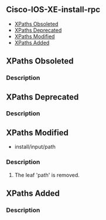 ## Cisco-IOS-XE-install-rpc


- [XPaths Obsoleted](#xpaths-obsoleted)
- [XPaths Deprecated](#xpaths-deprecated)
- [XPaths Modified](#xpaths-modified)
- [XPaths Added](#xpaths-added)

## XPaths Obsoleted

### Description

## XPaths Deprecated

### Description

## XPaths Modified

- install/input/path

### Description

1. The leaf 'path' is removed.

## XPaths Added

### Description
